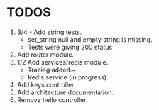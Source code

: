 # TODOS

1. 3/4 - Add string tests.
    - set_string null and empty string is missing.
    - Tests were giving 200 status
2. ~~Add router module.~~
3. 1/2 Add services/redis module.
    - ~~Tracing added.~~~
    - Redis service (in progress).
4. Add keys controller.
5. Add architecture documentation.
6. Remove hello controller.
